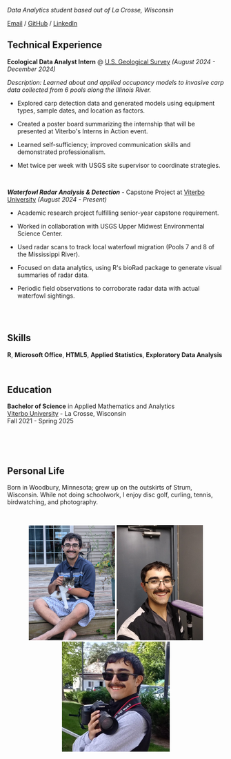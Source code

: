 _Data Analytics student based out of La Crosse, Wisconsin_

[Email](mailto:ningaber@gmail.com) / [GitHub](https://github.com/GabeRombalski13) / [LinkedIn](https://www.linkedin.com/in/gabriel-rombalski-b50b4014a/) 

## Technical Experience

**Ecological Data Analyst Intern** @ [U.S. Geological Survey](https://www.usgs.gov/) _(August 2024 - December 2024)_ 


_Description: Learned about and applied occupancy models to invasive carp data collected from 6 pools along the Illinois River._ <br>


 - Explored carp detection data and generated models using equipment types, sample dates, and location as factors. <br> 

 - Created a poster board summarizing the internship that will be presented at Viterbo's Interns in Action event. <br> 

 - Learned self-sufficiency; improved communication skills and demonstrated professionalism. <br>

 - Met twice per week with USGS site supervisor to coordinate strategies.
 
 <br> 
 
_**Waterfowl Radar Analysis & Detection**_ - Capstone Project at [Viterbo University](https:https://www.viterbo.edu/) _(August 2024 - Present)_<br>
 - Academic research project fulfilling senior-year capstone requirement. <br>
 
 - Worked in collaboration with USGS Upper Midwest Environmental Science Center. <br>

 - Used radar scans to track local waterfowl migration (Pools 7 and 8 of the Mississippi River). <br>

 - Focused on data analytics, using R's bioRad package to generate visual summaries of radar data. <br>

 - Periodic field observations to corroborate radar data with actual waterfowl sightings.

<br>
<br>

## Skills

**R**, **Microsoft Office**, **HTML5**, **Applied Statistics**, **Exploratory Data Analysis**

<br>

## Education

**Bachelor of Science**  in Applied Mathematics and Analytics <br>
[Viterbo University](https://www.viterbo.edu/programs/engineering-and-applied-mathematics-and-analytics)  - La Crosse, Wisconsin <br>
Fall 2021 - Spring 2025 

<br>
<br>
<br>

## Personal Life

Born in Woodbury, Minnesota; grew up on the outskirts of Strum, Wisconsin. While not doing schoolwork, I enjoy disc golf, curling, tennis, birdwatching, and photography. 

<br>

<p align="center">
  <img src="PXL_20240805_011600504.MP (1).jpg" width="200" height="266.5">
  <img src="IMG_20240827_213330413.jpg" width="200" height="267">
  <img src="461799081_1203669804056225_5077108366611158412_n.jpg" width="250" height="255">
</p>
